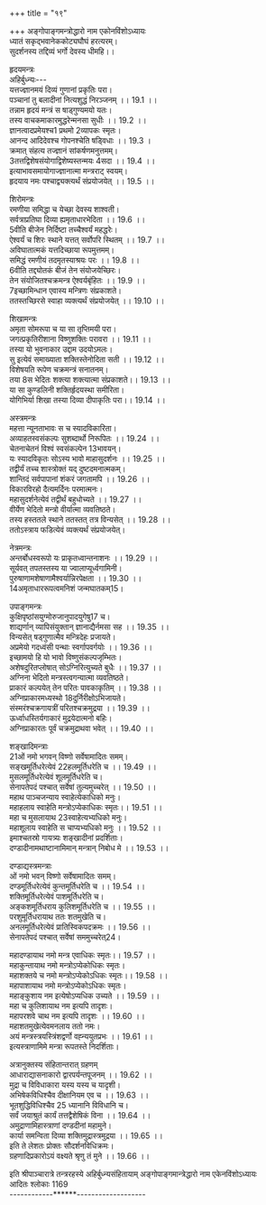 +++
title = "१९"

+++
अङ्गोपाङ्गमन्त्रोद्धारो नाम एकोनविंशोऽध्यायः  
ध्यातं सकृद्भवानेककोट्यघौघं हरत्यरम्।  
सुदर्शनस्य तद्दिव्यं भर्गो देवस्य धीमहि।।  
  
हृदयमन्त्रः  
अहिर्बुध्न्यः---  
यत्तज्ज्ञानमयं दिव्यं गुणानां प्रकृतिः परा।  
पञ्चानां तु बलादीनां नित्यशुद्धं निरञ्जनम् ।। 19.1 ।।  
तन्नाम हृदयं मन्त्रं स षाड्गुण्यमयो यतः।  
तस्य वाचकमाकारमुद्धरेन्मनसा सुधीः ।। 19.2 ।।  
ज्ञानत्वादप्रमेयश्च1 प्रथमो 2व्यापकः स्मृतः।  
आनन्द आदिदेवश्च गोपनश्चेति षड्विधाः ।। 19.3 ।  
क्रमात् संहत्य तज्ज्ञानं सांकर्षणमनुत्तमम्।  
3तत्तद्विशेषसंयोगाद्विशेष्यस्तन्मयः 4सदा ।। 19.4 ।।  
इत्याभावसमायोगाज्ज्ञानात्मा मन्त्रराट् स्वयम्।  
हृदयाय नमः पश्चाद्व्यक्त्यर्थं संप्रयोजयेत् ।। 19.5 ।।  

[^1]: मेयस्य D  

[^2]: व्यापकस्तथा D  

[^3]: तद्विशेषेण A B C E F  

[^4]: तदा A B C E F  
  
शिरोमन्त्रः  
रमणीया समिद्धा च येच्छा देवस्य शाश्वती।  
सर्वत्राप्रतिघा दिव्या ह्यमृताधारभेदिता ।। 19.6 ।।  
5वीति बीजेन निर्दिष्टा तच्चैश्वर्यं महद्धरेः।  
ऐश्वर्यं च शिरः स्थाने यत्तत् सर्वोपरि स्थितम् ।। 19.7 ।।  
अविघातात्मकं यत्तदिच्छाया रूपमुत्तमम्।  
समिद्धं रमणीयं तदमृतस्याश्रयः परः ।। 19.8 ।।  
6वीति तद्द्योतकं बीजं तेन संयोजयेच्छिरः।  
तेन संयोजितश्चक्रमन्त्र ऐश्वर्यबृंहितः ।। 19.9 ।।  
7इच्छामिन्धान एवास्य मन्त्रिणः संप्रकाशते।  
ततस्तच्छिरसे स्वाहा व्यक्त्यर्थं संप्रयोजयेत् ।। 19.10 ।।  
  
शिखामन्त्रः  
अमृता सोमरूपा च या सा तृप्तिमयी परा।  
जगत्प्रकृतिरीशाना विष्णुशक्तिः परावरा ।। 19.11 ।।  
तस्या यो भुवनाकार उद्दाम उदयोऽमलः।  
सु इत्येवं समाख्याता शक्तिस्तेनोदिता सती ।। 19.12 ।।  
विशेषयति रूपेण चक्रमन्त्रं सनातनम्।  
तया 8स भेदितः शक्त्या शक्त्यात्मा संप्रकाशते।। 19.13 ।।  
या सा कुण्डलिनी शक्तिर्हृदयस्था समीरिता।  
योगिभिर्या शिखा तस्या दिव्या दीपाकृतिः परा।। 19.14 ।।  

[^5]: इति A B C E F  

[^6]: दिवि A B C E F  

[^7]: इच्छात्मिका स्थान एव D  

[^8]: सहोदिता A B C  
प्रसरत्यूर्ध्वभागे तु शिखास्थाने विराजते।  
अतः शक्तेः शिखास्थाने न्यासस्तस्यास्ततः स्मृतः ।। 19.15 ।।  
शिखायै वषडित्येवं व्यक्त्यर्थं संप्रयोजयेत्।  
कवचमन्त्रः  
1ऊर्जो नाम समुद्दिष्टो बलं विष्णोः स्वमूर्जितम् ।। 19.16 ।।  
प्रज्ञाधारणसामर्थ्यं नित्यतृप्तिमयं परम्।  
सर्वकार्यैः समुद्युक्तः श्रमाभावे हि तृप्यति ।। 19.17 ।।  
अशेषभुवनाधारस्तद्बलं10 परिगीयते।  
11बले बलं धारणेद्धा विभर्ति सकलं जगत् ।। 19.18 ।।  
चतुर्गतिमयं यत्तत् प्राणानां परिगीयते।  
व्यानापानादिका सा च प्रोक्ता गतिचतुष्टयी ।। 19.19 ।।  
चतुर्गतिमयः प्राणो बलं तत् परिगीयते।  
अजितो भगवान् येन जयत्यखिलमच्युतः ।। 19.20 ।।  
एतैर्गुणैः समायुक्तं बलं तद्वैष्णवं महत्।  
अप्रमेयमनाद्यं तत् सूर्यशब्देन गीयते ।। 19.21 ।।  
बलेन 12भेदितो मन्त्रो बलात्मा व्यवतिष्ठते।  
बलं चाखिलगात्रेषु मूर्छितं विपुलं महत् ।। 19.22 ।।  
अंसयोस्तदभिव्यक्तिरतस्तत्रैव विन्यसेत्।  
कवचाय हुमित्येव व्यक्त्यर्थं संप्रयोजयेत् ।। 19.23 ।।  

[^9]: ऊर्जेन मघ उद्धिष्टो D  

[^10]: शङ्खस्तत्परिगीयते A B C E F  

[^11]: A B C omit four lines from here  

[^12]: बोधितो A B C E.  
  
अस्त्रमन्त्रः  
महत्ता न्यूनताभावः स च स्यादविकारिता।  
अव्याहतस्वसंकल्पः सुशब्दार्थो निरूपितः ।। 19.24 ।।  
चेतनाचेतनं विश्वं स्वसंकल्पेन 13भावयन्।  
यः स्यादविकृतः सोऽस्य भावो माहासुदर्शनः ।। 19.25 ।।  
तद्वीर्यं तच्च शास्त्रोक्तं यद् दुष्टदमनात्मकम्।  
शान्तिदं सर्वपापानां शंकरं जगतामपि ।। 19.26 ।।  
विकारविरहो दैत्यमर्दिनः परमात्मनः।  
महासुदर्शनेत्येवं तद्वीर्थं बहुधोच्यते ।। 19.27 ।।  
वीर्येण भेदितो मन्त्रो वीर्यात्मा व्यवतिष्ठते।  
तस्य हस्ततले स्थाने ततस्तत् तत्र विन्यसेत् ।। 19.28 ।।  
ततोऽस्त्राय फडित्येवं व्यक्त्यर्थं संप्रयोजयेत्।  
  
नेत्रमन्त्रः  
अन्तर्बोधस्वरूपो यः प्राकृतध्वान्तनाशनः ।। 19.29 ।।  
सूर्यवत् तपतस्तस्य या ज्वालाप्यूर्ध्वगामिनी।  
पुरुषाणामशेषाणामैश्वर्यान्निरपेक्षता ।। 19.30 ।।  
14अमृताधाररूपत्वमनिशं जन्मघातकम्15।  

[^13]: मावयेत् D  

[^14]: तेजः स्वाधार A B C; तेजस्त्वाधार E F  

[^15]:  घातनम् D  
नैरपेक्ष्येण यत् तस्य तत् तेजः समुदाहृतम् ।। 19.31 ।।  
ज्वालाशब्देन तत् तेजो वैष्णवं बहुधेर्यते।  
तेजसा भेदितो मन्त्रस्तेजोरूपोऽवतिष्ठते ।। 19.32 ।।  
तेजसो नयनं स्थानमतस्तत् तत्र विन्यसेत्।  
वौषण्नेत्रत्रयायेति 16व्यत्यासाद् व्यक्तये पठेत् ।। 19.33 ।।  
इति षाड्गुण्यरूपेयं दर्शिता तेऽङ्गसंततिः।  
उपाङ्गसंततिश्चैव न्यसनीया विपश्चिता ।। 19.34 ।।  
  
उपाङ्गमन्त्रः  
कुक्षिपृष्ठांसयुग्मोरुजानुपादयुगेषु17 च।  
शाद्यर्णान् व्यापिसंयुक्तान् ज्ञानाद्यैर्नमसा सह ।। 19.35 ।।  
विन्यसेत् षड्गुणात्मैव मन्त्रिदेहः प्रजायते।  
अप्रमेयो गदध्वंसी पन्थाः स्वर्गापवर्गयोः ।। 19.36 ।।  
इच्छामयो हि यो भावो विष्णुसंकल्पजृम्भितः।  
अशेषदुरितप्लोषात् सोऽग्निरित्युच्यते बुधैः ।। 19.37 ।।  
अग्निना भेदितो मन्त्रस्त्वगन्यात्मा व्यवतिष्ठते।  
प्राकारं कल्पयेत् तेन परितः पावकाकृतिम् ।। 19.38 ।।  
अग्निप्राकारमध्यस्थो 18दुर्निरीक्षोऽभिजायते।  
संस्मरंश्चक्रगायत्रीं परितश्चक्रमुद्रया ।। 19.39 ।।  
ऊर्ध्वाधस्तिर्यगाकारं मुद्रयेदात्मनो बहिः।  
अग्निप्राकारतः पूर्वं चक्रमुद्राथवा भवेत् ।। 19.40 ।।  

[^16]: व्यत्यस्य व्यक्तये A B C; व्यत्यस्य व्यत्यये E F  

[^17]: जङ्घापादयुगेषु B C  

[^18]: दुर्निरीक्ष्यः E  
चक्रागायत्री  
हृदयं चाथ चक्राय विद्महेपदमादिमम्।  
मन्त्रनाथस्य नेत्रादिपदं सूक्ष्मोऽथ धीमहि ।। 19.41 ।।  
गायत्र्या आद्यनवमे ततश्चैवानिवारितः।  
ततः समस्तरूपं तु गायत्र्या दशमं पदम् ।। 19.42 ।।  
उदिता चक्रगायत्री सप्तविंशतिकीर्तिता।  
अथ सौदर्शनास्त्राणां मन्त्रानेतान् निबोध मे ।। 19.43 ।।  
चक्राद्यस्त्रमन्त्राः  
ओं नमो भगवन् विष्णो सर्वेषामादिमं समम्।  
चक्रमूर्तिधरेत्येवं गदामूर्तिधरेति च ।। 19.44 ।।  
19शार्ङ्गमूर्ति धरेत्येवं खकड्गमूर्तिधरेति च।  
चक्राद्यस्त्रचतुष्कं तु ततः सेनापतेपदम् ।। 19.45 ।।  
सर्वत्र सममुच्चार्य वदेत् प्रातिस्विकं ततः।  
मन्त्रनाथो भवेच्चक्रे षड्वर्णोऽथ गदादिषु ।। 19.46 ।।  
कौमोदकि महाशार्ङ्ग महाखड्गेत्युदीरयेत्।  
20वर्मास्त्रे च ततो युञ्ज्यादेष मौनविधिक्रमः ।। 19.47 ।।  
इमाश्चतस्रो गायत्र्यश्चक्रादीनामुदीरिताः।  
शङ्खादीनां चतुर्णां तु मन्त्रानेतान्निबोध मे ।। 19.48 ।।  

[^19]: A D omit this line  

[^20]:  वज्रास्त्रे B C E F  
  
शङ्खादिमन्त्राः  
21ओं नमो भगवन् विष्णो सर्वेषामादितः समम्।  
सङ्खमूर्तिधरेत्येवं 22हलमूर्तिधरेति च ।। 19.49 ।।  
मुसलमूर्तिधरेत्येवं शूलमूर्तिधरेति च।  
सेनापतेपदं पश्चात् सर्वेषां तुल्यमुच्चरेत् ।। 19.50 ।।  
महाथ पाञ्चजन्याय स्वाहेत्येकाधिको मनुः।  
महाहलाय स्वाहेति मन्त्रोऽप्येकाधिकः स्मृतः।। 19.51 ।।  
महा च मुसलायाथ 23स्वाहेत्यभ्यधिको मनुः।  
महाशूलाय स्वाहेति स चाप्यभ्यधिको मनुः ।। 19.52 ।।  
इमाश्चतस्रो गायत्र्यः शङ्खादीनां प्रदर्शिताः।  
दण्डादीनामथाष्टानामिमान् मन्त्रान् निबोध मे ।। 19.53 ।।  
  
दण्डाद्यस्त्रमन्त्राः  
ओं नमो भवन् विष्णो सर्वेषामादितः समम्।  
दण्डमूर्तिधरेत्येवं कुन्तमूर्तिधरेति च ।। 19.54 ।।  
शक्तिमूर्तिधरेत्येवं पाशमूर्तिधरेति च।  
अङ्कशमूर्तिधराय कुलिशमूर्तिधरेति च ।। 19.55 ।।  
परशुमूर्तिधरायाथ ततः शतमुखेति च।  
अनलमूर्तिधरेत्येवं प्रातिस्विकपदक्रमः ।। 19.56 ।।  
सेनापतेपदं पश्चात् सर्वेषां सममुच्चरेत्24।  

[^21]:  A B C omit this line  

[^22]: खड्गमूर्तिधरेति च A B C  

[^23]: स्वाहेति त्र्यधिको D  

[^24]: उद्धरेत् B C E F  
  
महादण्डायाथ नमो मन्त्र एवाधिकः स्मृतः।। 19.57 ।।  
महाकुन्तायाथ नमो मन्त्रोऽप्येकोधिकः स्मृतः।  
महाशक्तये च नमो मन्त्रोऽप्येकोऽधिकः स्मृतः।। 19.58 ।।  
महापाशायाथ नमो मन्त्रोऽप्येकोऽधिकः स्मृतः।  
महाङ्कुशाय नम इत्येषोऽप्यधिक उच्यते ।। 19.59 ।।  
महा च कुलिशायाथ नम इत्यपि तादृशः।  
महापरशवे चाथ नम इत्यपि तादृशः ।। 19.60 ।।  
महाशतमुखेत्येवमनलाय ततो नमः।  
अयं मन्त्रस्त्रयस्त्रिंशद्वर्णो वह्न्ययुतप्रभः ।। 19.61 ।।  
इत्यस्त्राणामिमे मन्त्रा रूपतस्ते निदर्शिताः।  
  
अत्रानुक्तस्य संहितान्तरात् ग्रहणम्  
आधाराद्यासनाकारो द्वारपर्यन्तपूजनम् ।। 19.62 ।।  
मुद्रा च विविधाकारा यस्य यस्य च यादृशी।  
अभिषेकविधिश्चैव दीक्षानियम एव च ।। 19.63 ।।  
भूतशुद्धिविधिश्चैव 25 ध्यानानि विविधानि च।  
सर्वं जयाश्रुतं कार्यं तत्तद्वैशेषिकं विना ।। 19.64 ।।  
अमुद्राणामिहास्त्राणां दण्डदीनां महामुने।  
कार्या समन्विता दिव्या शक्तिमुद्रास्त्रमुद्रया ।। 19.65 ।।  
इति ते लेशतः प्रोक्तः सौदर्शनविधिक्रमः।  
ग्रहणादिप्रकारोऽयं वक्ष्यते श्रृणु तं मुने ।। 19.66 ।।  

[^25]: ज्ञानानि D  
  
इति श्रीपाञ्चारात्रे तन्त्ररहस्ये अहिर्बुध्न्यसंहितायाम् अङ्गोपाङ्गमान्त्रेद्धारो नाम एकेनविंशोऽध्यायः  
आदितः श्लोकाः 1169  
------------******-------------------
